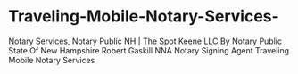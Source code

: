 # Traveling-Mobile-Notary-Services-
Notary Services, Notary Public NH | The Spot Keene LLC By Notary Public State Of New Hampshire Robert Gaskill NNA Notary Signing Agent Traveling Mobile Notary Services
